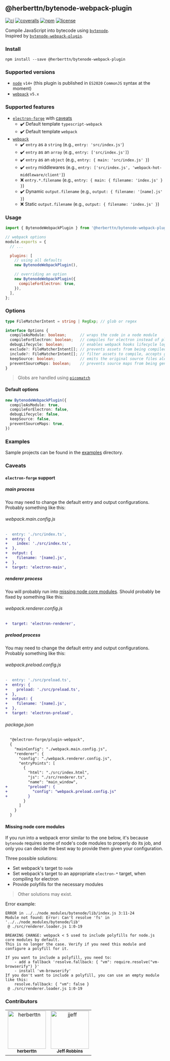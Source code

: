 @herberttn/bytenode-webpack-plugin
---

[![ci][badge-workflow-ci]][badge-workflow-ci-link]
[![coveralls][badge-coveralls]][badge-coveralls-link]
[![npm][badge-npm]][badge-npm-link]
[![license][badge-license]][badge-license-link]

[badge-coveralls]: https://img.shields.io/coveralls/github/herberttn/bytenode-webpack-plugin?logo=coveralls&style=flat-square
[badge-coveralls-link]: https://coveralls.io/github/herberttn/bytenode-webpack-plugin
[badge-license]: https://img.shields.io/github/license/herberttn/bytenode-webpack-plugin?style=flat-square
[badge-license-link]: LICENSE
[badge-npm]: https://img.shields.io/npm/v/@herberttn/bytenode-webpack-plugin?logo=npm&style=flat-square
[badge-npm-link]: https://www.npmjs.com/package/@herberttn/bytenode-webpack-plugin
[badge-workflow-ci]: https://img.shields.io/github/workflow/status/herberttn/bytenode-webpack-plugin/ci?label=ci&logo=github&style=flat-square
[badge-workflow-ci-link]: https://github.com/herberttn/bytenode-webpack-plugin/actions/workflows/ci.yml

Compile JavaScript into bytecode using [`bytenode`][link-to-bytenode].  
Inspired by [`bytenode-webpack-plugin`][link-to-bytenode-webpack-plugin].

[link-to-bytenode-webpack-plugin]: https://www.npmjs.com/package/bytenode-webpack-plugin
[link-to-bytenode]: https://www.npmjs.com/package/bytenode
[link-to-nodejs]: https://nodejs.org

### Install
```shell
npm install --save @herberttn/bytenode-webpack-plugin
```

### Supported versions
- [`node`][link-to-nodejs] `v14+` (this plugin is published in `ES2020` `CommonJS` syntax at the moment)
- [`webpack`][link-to-webpack] `v5.x`

### Supported features
- [`electron-forge`][link-to-electron-forge] with [caveats](#electron-forge-support)
  - :heavy_check_mark:  Default template `typescript-webpack`
  - :heavy_check_mark:  Default template `webpack`
- [`webpack`][link-to-webpack]
  - :heavy_check_mark:   `entry` as a `string` (e.g., `entry: 'src/index.js'`)
  - :heavy_check_mark:   `entry` as an `array` (e.g., `entry: ['src/index.js']`)
  - :heavy_check_mark:   `entry` as an `object` (e.g., `entry: { main: 'src/index.js' }`)
  - :heavy_check_mark:   `entry` middlewares (e.g., `entry: ['src/index.js', 'webpack-hot-middleware/client']`)
  - :x:   `entry.*.filename` (e.g., `entry: { main: { filename: 'index.js' } }`)
  - :heavy_check_mark:   Dynamic `output.filename` (e.g., `output: { filename: '[name].js' }`)
  - :x:   Static `output.filename` (e.g., `output: { filename: 'index.js' }`)

[link-to-electron-forge]: https://www.npmjs.com/package/electron-forge
[link-to-webpack]: https://www.npmjs.com/package/webpack

### Usage
```javascript
import { BytenodeWebpackPlugin } from '@herberttn/bytenode-webpack-plugin';

// webpack options
module.exports = {
  // ...

  plugins: [
    // using all defaults
    new BytenodeWebpackPlugin(),

    // overriding an option
    new BytenodeWebpackPlugin({
      compileForElectron: true,
    }),
  ],
};
```

### Options
```typescript
type FileMatcherIntent = string | RegExp; // glob or regex

interface Options {
  compileAsModule: boolean;      // wraps the code in a node module
  compileForElectron: boolean;   // compiles for electron instead of plain node
  debugLifecycle: boolean;       // enables webpack hooks lifecycle logs
  exclude?: FileMatcherIntent[]; // prevents assets from being compiled, accepts glob and regex
  include?: FileMatcherIntent[]; // filter assets to compile, accepts glob and regex
  keepSource: boolean;           // emits the original source files along with the compiled ones
  preventSourceMaps: boolean;    // prevents source maps from being generated
}
```
> Globs are handled using [`picomatch`](https://www.npmjs.com/package/picomatch)

#### Default options
```typescript
new BytenodeWebpackPlugin({
  compileAsModule: true,
  compileForElectron: false,
  debugLifecycle: false,
  keepSource: false,
  preventSourceMaps: true,
})
```

### Examples
Sample projects can be found in the [examples](./examples) directory.

### Caveats

#### `electron-forge` support
##### main process
You may need to change the default entry and output configurations. Probably something like this:

###### webpack.main.config.js
```diff
-  entry: './src/index.ts',
+  entry: {
+    index: './src/index.ts',
+  },
+  output: {
+    filename: '[name].js',
+  },
+  target: 'electron-main',
```

##### renderer process
You will probably run into [missing node core modules](#missing-node-core-modules). Should probably be fixed by something like this:

###### webpack.renderer.config.js
```diff
+  target: 'electron-renderer',
```

##### preload process
You may need to change the default entry and output configurations. Probably something like this:

###### webpack.preload.config.js
```diff
-  entry: './src/preload.ts',
+  entry: {
+    preload: './src/preload.ts',
+  },
+  output: {
+    filename: '[name].js',
+  },
+  target: 'electron-preload',
```

###### package.json
```diff
  "@electron-forge/plugin-webpack",
  {
    "mainConfig": "./webpack.main.config.js",
    "renderer": {
      "config": "./webpack.renderer.config.js",
      "entryPoints": [
        {
          "html": "./src/index.html",
          "js": "./src/renderer.ts",
          "name": "main_window",
+         "preload": {
+           "config": "webpack.preload.config.js"
+         }
        }
      ]
    }
  }
```

#### Missing node core modules
If you run into a webpack error similar to the one below, it's because `bytenode` requires some of node's code modules to properly do its job, and only you can decide the best way to provide them given your configuration.

Three possible solutions:
- Set webpack's target to `node`
- Set webpack's target to an appropriate `electron-*` target, when compiling for electron
- Provide polyfills for the necessary modules
>Other solutions may exist.

Error example:
```shell
ERROR in ../../node_modules/bytenode/lib/index.js 3:11-24
Module not found: Error: Can't resolve 'fs' in '../../node_modules/bytenode/lib'
 @ ./src/renderer.loader.js 1:0-19

BREAKING CHANGE: webpack < 5 used to include polyfills for node.js core modules by default.
This is no longer the case. Verify if you need this module and configure a polyfill for it.

If you want to include a polyfill, you need to:
	- add a fallback 'resolve.fallback: { "vm": require.resolve("vm-browserify") }'
	- install 'vm-browserify'
If you don't want to include a polyfill, you can use an empty module like this:
	resolve.fallback: { "vm": false }
 @ ./src/renderer.loader.js 1:0-19
```


### Contributors

<table>
  <tr>
    <td align="center">
      <a href="https://github.com/herberttn">
        <img src="https://avatars.githubusercontent.com/u/5903869?v=4" width="120;" alt="herberttn"/>
        <br />
        <sub><b>herberttn</b></sub>
      </a>
    </td>
    <td align="center">
      <a href="https://github.com/jjeff">
        <img src="https://avatars.githubusercontent.com/u/321284?v=4" width="120;" alt="jjeff"/>
        <br />
        <sub><b>Jeff Robbins</b></sub>
      </a>
    </td>
  </tr>
</table>
